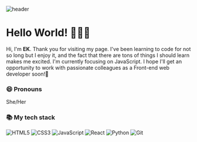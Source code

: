 ![header](https://capsule-render.vercel.app/api?type=waving&color=auto&height=150&section=header&text=)
# Hello World! 🙋🏻‍♀️
Hi, I'm <b>EK</b>. Thank you for visiting my page. I've been learning to code for not so long but I enjoy it, and the fact that there are tons of things I should learn makes me excited. I'm currently focusing on JavaScript. I hope I'll get an opportunity to work with passionate colleagues as a Front-end web developer soon!💪

### 😄 Pronouns
She/Her

### 📚 My tech stack </h2>
![HTML5](https://img.shields.io/badge/HTML5-E34F26?style=for-the-badge&logo=html5&logoColor=white)
![CSS3](https://img.shields.io/badge/CSS3-1572B6?style=for-the-badge&logo=css3&logoColor=white)
![JavaScript](https://img.shields.io/badge/JavaScript-F7DF1E?style=for-the-badge&logo=javascript&logoColor=black)
![React](https://img.shields.io/badge/React-20232A?style=for-the-badge&logo=react&logoColor=61DAFB)
![Python](https://img.shields.io/badge/Python-14354C?style=for-the-badge&logo=python&logoColor=white)
![Git](https://img.shields.io/badge/GIT-E44C30?style=for-the-badge&logo=git&logoColor=white)

<!--
**eklikeable/eklikeable** is a ✨ _special_ ✨ repository because its `README.md` (this file) appears on your GitHub profile.

Here are some ideas to get you started:

- 🔭 I’m currently working on ...
- 🌱 I’m currently learning ...
- 👯 I’m looking to collaborate on ...
- 🤔 I’m looking for help with ...
- 💬 Ask me about ...
- 📫 How to reach me: ...
- 😄 Pronouns: ...
- ⚡ Fun fact: ...
-->
